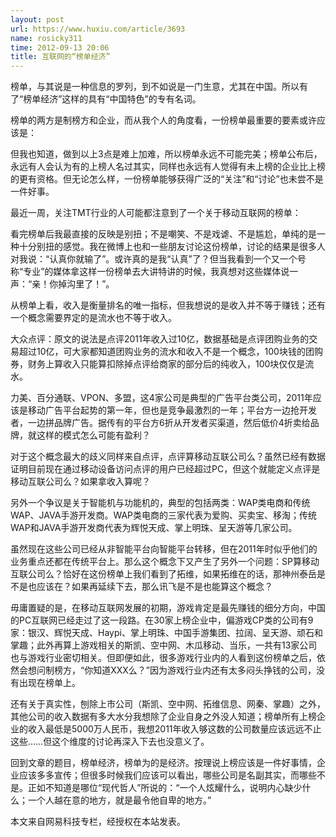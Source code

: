 ```yaml
---
layout: post
url: https://www.huxiu.com/article/3693
name: rosicky311
time: 2012-09-13 20:06
title: 互联网的“榜单经济”
---
```

榜单，与其说是一种信息的罗列，到不如说是一门生意，尤其在中国。所以有了“榜单经济”这样的具有“中国特色”的专有名词。

榜单的两方是制榜方和企业，而从我个人的角度看，一份榜单最重要的要素或许应该是：

但我也知道，做到以上3点是难上加难，所以榜单永远不可能完美；榜单公布后，永远有人会认为有的上榜人名过其实，同样也永远有人觉得有未上榜的企业比上榜的更有资格。但无论怎么样，一份榜单能够获得广泛的“关注”和“讨论”也未尝不是一件好事。

最近一周，关注TMT行业的人可能都注意到了一个关于移动互联网的榜单：

看完榜单后我最直接的反映是别扭；不是嘲笑、不是戏谑、不是尴尬，单纯的是一种十分别扭的感觉。我在微博上也和一些朋友讨论这份榜单，讨论的结果是很多人对我说：“认真你就输了”。或许真的是我“认真”了？但当我看到一个又一个号称“专业”的媒体拿这样一份榜单去大讲特讲的时候，我真想对这些媒体说一声：“亲！你掉沟里了！”。

从榜单上看，收入是衡量排名的唯一指标，但我想说的是收入并不等于赚钱；还有一个概念需要界定的是流水也不等于收入。

大众点评：原文的说法是点评2011年收入过10亿，数据基础是点评团购业务的交易超过10亿，可大家都知道团购业务的流水和收入不是一个概念，100块钱的团购券，财务上算收入只能算扣除掉点评给商家的部分后的纯收入，100块仅仅是流水。

力美、百分通联、VPON、多盟，这4家公司是典型的广告平台类公司，2011年应该是移动广告平台起势的第一年，但也是竞争最激烈的一年；平台方一边抢开发者，一边拼品牌广告。据传有的平台方6折从开发者买渠道，然后低价4折卖给品牌，就这样的模式怎么可能有盈利？

对于这个概念最大的歧义同样来自点评，点评算移动互联公司么？虽然已经有数据证明目前现在通过移动设备访问点评的用户已经超过PC，但这个就能定义点评是移动互联公司么？如果拿收入算呢？

另外一个争议是关于智能机与功能机的，典型的包括两类：WAP类电商和传统WAP、JAVA手游开发商。WAP类电商的三家代表为爱购、买卖宝、移淘；传统WAP和JAVA手游开发商代表为辉悦天成、掌上明珠、呈天游等几家公司。

虽然现在这些公司已经从非智能平台向智能平台转移，但在2011年时似乎他们的业务重点还都在传统平台上。那么这个概念下又产生了另外一个问题：SP算移动互联公司么？恰好在这份榜单上我们看到了拓维，如果拓维在的话，那神州泰岳是不是也应该在？如果再延续下去，那么讯飞是不是也能算这个概念？

毋庸置疑的是，在移动互联网发展的初期，游戏肯定是最先赚钱的细分方向，中国的PC互联网已经走过了这一段路。在30家上榜企业中，偏游戏CP类的公司有9家：银汉、辉悦天成、Haypi、掌上明珠、中国手游集团、拉阔、呈天游、顽石和掌趣；此外再算上游戏相关的斯凯、空中网、木瓜移动、当乐，一共有13家公司也与游戏行业密切相关。但即便如此，很多游戏行业内的人看到这份榜单之后，依然会想问制榜方，“你知道XXX么？”因为游戏行业内还有太多闷头挣钱的公司，没有出现在榜单上。

还有关于真实性，刨除上市公司（斯凯、空中网、拓维信息、网秦、掌趣）之外，其他公司的收入数据有多大水分我想除了企业自身之外没人知道；榜单所有上榜企业的收入最低是5000万人民币，我想2011年收入够这数的公司数量应该远远不止这些……但这个维度的讨论再深入下去也没意义了。

回到文章的题目，榜单经济，榜单为的是经济。按理说上榜应该是一件好事情，企业应该多多宣传；但很多时候我们应该可以看出，哪些公司是名副其实，而哪些不是。正如不知道是哪位“现代哲人”所说的：“一个人炫耀什么，说明内心缺少什么；一个人越在意的地方，就是最令他自卑的地方。”

本文来自网易科技专栏，经授权在本站发表。

